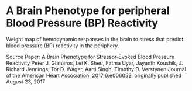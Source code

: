 # A Brain Phenotype for peripheral Blood Pressure (BP) Reactivity

Weight map of hemodynamic responses in the brain to stress that predict blood pressure (BP) reactivity in the periphery.


Source Paper:
A Brain Phenotype for Stressor‐Evoked Blood Pressure Reactivity
Peter J. Gianaros, Lei K. Sheu, Fatma Uyar, Jayanth Koushik, J. Richard Jennings, Tor D. Wager, Aarti Singh, Timothy D. Verstynen
Journal of the American Heart Association. 2017;6:e006053, originally published August 23, 2017
